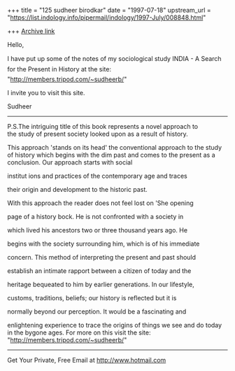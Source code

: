 +++
title = "125 sudheer birodkar"
date = "1997-07-18"
upstream_url = "https://list.indology.info/pipermail/indology/1997-July/008848.html"

+++
[Archive link](https://list.indology.info/pipermail/indology/1997-July/008848.html)

Hello,

I have put up some of the notes of my sociological study
INDIA - A Search for the Present in History at the site: 
"http://members.tripod.com/~sudheerb/"

I invite you to visit this site.

Sudheer
_______________

P.S.The intriguing title of this book represents a novel approach to                                                                    
the study of present society looked upon as a result of history.

This approach 'stands on its head' the conventional approach to
                                                                     the 
study of history which begins with the dim past and comes to
                                                                     the 
present as a conclusion. Our approach starts with social

institut ions and practices of the contemporary age and traces

their origin and development to the historic past. 


With this approach the reader does not feel lost on 'She opening

page of a history bock. He is not confronted with a society in

which lived his ancestors two or three thousand years ago. He

begins with the society surrounding him, which is of his immediate

concern. This method of interpreting the present and past should

establish an intimate rapport between a citizen of today and the

heritage bequeated to him by earlier generations. In our lifestyle,

customs, traditions, beliefs; our history is reflected but it is

normally beyond our perception. It would be a fascinating and

enlightening experience to trace the origins of things we see and
                                                                     do 
today in the bygone ages. For more on this visit the site: 
"http://members.tripod.com/~sudheerb/"

______________________________________________________
Get Your Private, Free Email at http://www.hotmail.com




